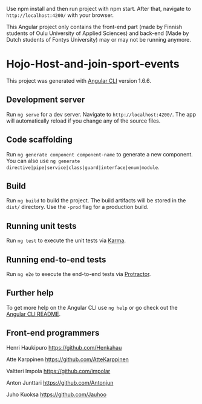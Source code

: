 Use npm install and then run project with npm start. After that, navigate to `http://localhost:4200/` with your browser. 

This Angular project only contains the front-end part (made by Finnish students of Oulu University of Applied Sciences) and back-end (Made by Dutch students of Fontys University) may or may not be running anymore.


# Hojo-Host-and-join-sport-events

This project was generated with [Angular CLI](https://github.com/angular/angular-cli) version 1.6.6.

## Development server

Run `ng serve` for a dev server. Navigate to `http://localhost:4200/`. The app will automatically reload if you change any of the source files.

## Code scaffolding

Run `ng generate component component-name` to generate a new component. You can also use `ng generate directive|pipe|service|class|guard|interface|enum|module`.

## Build

Run `ng build` to build the project. The build artifacts will be stored in the `dist/` directory. Use the `-prod` flag for a production build.

## Running unit tests

Run `ng test` to execute the unit tests via [Karma](https://karma-runner.github.io).

## Running end-to-end tests

Run `ng e2e` to execute the end-to-end tests via [Protractor](http://www.protractortest.org/).

## Further help

To get more help on the Angular CLI use `ng help` or go check out the [Angular CLI README](https://github.com/angular/angular-cli/blob/master/README.md).

## Front-end programmers

Henri Haukipuro     https://github.com/Henkahau

Atte Karppinen      https://github.com/AtteKarppinen

Valtteri Impola     https://github.com/impolar

Anton Junttari      https://github.com/Antonjun

Juho Kuoksa         https://github.com/Jauhoo
